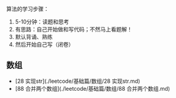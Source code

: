 



算法的学习步骤：

1. 5-10分钟：读题和思考
2. 有思路：自己开始做和写代码；不然马上看题解！
3. 默认背诵、熟练
4. 然后开始自己写（闭卷）



## 数组

- [28 实现str](./leetcode/基础篇/数组/28 实现str.md)
- [88 合并两个数组](./leetcode/基础篇/数组/88 合并两个数组.md)

